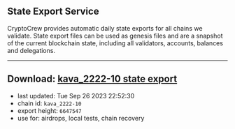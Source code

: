## State Export Service
CryptoCrew provides automatic daily state exports for all chains we validate. State export files can be used as genesis files and are a snapshot of the current blockchain state, including all validators, accounts, balances and delegations.

---
**Download: [kava_2222-10 state export](https://dl.ccvalidators.com/SERVICE/kava/kava_2222-10_export_6647547.json)**
---

- last updated: Tue Sep 26 2023 22:52:30
- chain id: `kava_2222-10`
- export height: `6647547`
- use for: airdrops, local tests, chain recovery
